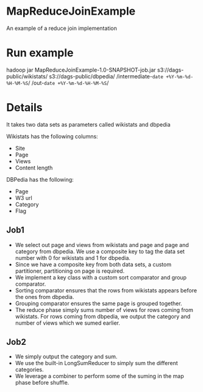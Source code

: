 # MapReduceJoinExample
An example of a reduce join implementation

# Run example
hadoop jar MapReduceJoinExample-1.0-SNAPSHOT-job.jar s3://dags-public/wikistats/ s3://dags-public/dbpedia/ /intermediate-`date +%Y-%m-%d-%H-%M-%S`/ /out-`date +%Y-%m-%d-%H-%M-%S`/

# Details
It takes two data sets as parameters called wikistats and dbpedia

Wikistats has the following columns:
* Site
* Page
* Views
* Content length

DBPedia has the following:
* Page
* W3 url
* Category
* Flag

## Job1
* We select out page and views from wikistats and page and page and category from dbpedia. We use a composite key to tag the data set number with 0 for wikistats and 1 for dbpedia.
* Since we have a composite key from both data sets, a custom partitioner, partitioning on page is required.
* We implement a key class with a custom sort comparator and group comparator. 
* Sorting comparator ensures that the rows from wikistats appears before the ones from dbpedia.
* Grouping comparator ensures the same page is grouped together.
* The reduce phase simply sums number of views for rows coming from wikistats. For rows coming from dbpedia, we output the category and number of views which we sumed earlier.

## Job2
* We simply output the category and sum. 
* We use the built-in LongSumReducer to simply sum the different categories. 
* We leverage a combiner to perform some of the suming in the map phase before shuffle.